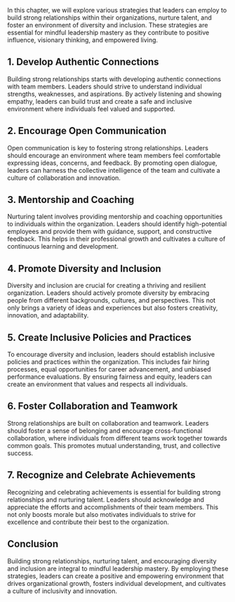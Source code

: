 
In this chapter, we will explore various strategies that leaders can employ to build strong relationships within their organizations, nurture talent, and foster an environment of diversity and inclusion. These strategies are essential for mindful leadership mastery as they contribute to positive influence, visionary thinking, and empowered living.

## 1\. Develop Authentic Connections

Building strong relationships starts with developing authentic connections with team members. Leaders should strive to understand individual strengths, weaknesses, and aspirations. By actively listening and showing empathy, leaders can build trust and create a safe and inclusive environment where individuals feel valued and supported.

## 2\. Encourage Open Communication

Open communication is key to fostering strong relationships. Leaders should encourage an environment where team members feel comfortable expressing ideas, concerns, and feedback. By promoting open dialogue, leaders can harness the collective intelligence of the team and cultivate a culture of collaboration and innovation.

## 3\. Mentorship and Coaching

Nurturing talent involves providing mentorship and coaching opportunities to individuals within the organization. Leaders should identify high-potential employees and provide them with guidance, support, and constructive feedback. This helps in their professional growth and cultivates a culture of continuous learning and development.

## 4\. Promote Diversity and Inclusion

Diversity and inclusion are crucial for creating a thriving and resilient organization. Leaders should actively promote diversity by embracing people from different backgrounds, cultures, and perspectives. This not only brings a variety of ideas and experiences but also fosters creativity, innovation, and adaptability.

## 5\. Create Inclusive Policies and Practices

To encourage diversity and inclusion, leaders should establish inclusive policies and practices within the organization. This includes fair hiring processes, equal opportunities for career advancement, and unbiased performance evaluations. By ensuring fairness and equity, leaders can create an environment that values and respects all individuals.

## 6\. Foster Collaboration and Teamwork

Strong relationships are built on collaboration and teamwork. Leaders should foster a sense of belonging and encourage cross-functional collaboration, where individuals from different teams work together towards common goals. This promotes mutual understanding, trust, and collective success.

## 7\. Recognize and Celebrate Achievements

Recognizing and celebrating achievements is essential for building strong relationships and nurturing talent. Leaders should acknowledge and appreciate the efforts and accomplishments of their team members. This not only boosts morale but also motivates individuals to strive for excellence and contribute their best to the organization.

## Conclusion

Building strong relationships, nurturing talent, and encouraging diversity and inclusion are integral to mindful leadership mastery. By employing these strategies, leaders can create a positive and empowering environment that drives organizational growth, fosters individual development, and cultivates a culture of inclusivity and innovation.

